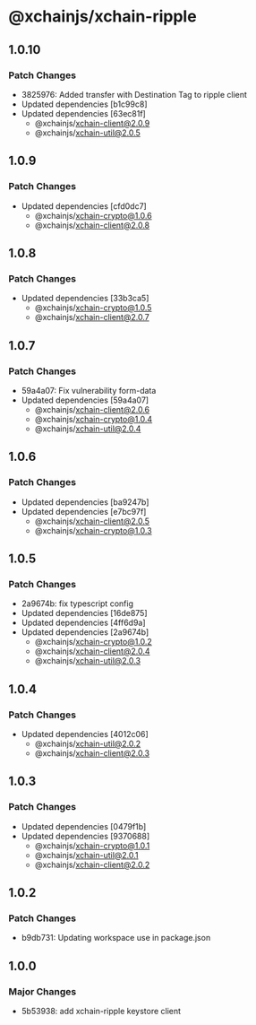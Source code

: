 # @xchainjs/xchain-ripple

## 1.0.10

### Patch Changes

- 3825976: Added transfer with Destination Tag to ripple client
- Updated dependencies [b1c99c8]
- Updated dependencies [63ec81f]
  - @xchainjs/xchain-client@2.0.9
  - @xchainjs/xchain-util@2.0.5

## 1.0.9

### Patch Changes

- Updated dependencies [cfd0dc7]
  - @xchainjs/xchain-crypto@1.0.6
  - @xchainjs/xchain-client@2.0.8

## 1.0.8

### Patch Changes

- Updated dependencies [33b3ca5]
  - @xchainjs/xchain-crypto@1.0.5
  - @xchainjs/xchain-client@2.0.7

## 1.0.7

### Patch Changes

- 59a4a07: Fix vulnerability form-data
- Updated dependencies [59a4a07]
  - @xchainjs/xchain-client@2.0.6
  - @xchainjs/xchain-crypto@1.0.4
  - @xchainjs/xchain-util@2.0.4

## 1.0.6

### Patch Changes

- Updated dependencies [ba9247b]
- Updated dependencies [e7bc97f]
  - @xchainjs/xchain-client@2.0.5
  - @xchainjs/xchain-crypto@1.0.3

## 1.0.5

### Patch Changes

- 2a9674b: fix typescript config
- Updated dependencies [16de875]
- Updated dependencies [4ff6d9a]
- Updated dependencies [2a9674b]
  - @xchainjs/xchain-crypto@1.0.2
  - @xchainjs/xchain-client@2.0.4
  - @xchainjs/xchain-util@2.0.3

## 1.0.4

### Patch Changes

- Updated dependencies [4012c06]
  - @xchainjs/xchain-util@2.0.2
  - @xchainjs/xchain-client@2.0.3

## 1.0.3

### Patch Changes

- Updated dependencies [0479f1b]
- Updated dependencies [9370688]
  - @xchainjs/xchain-crypto@1.0.1
  - @xchainjs/xchain-util@2.0.1
  - @xchainjs/xchain-client@2.0.2

## 1.0.2

### Patch Changes

- b9db731: Updating workspace use in package.json

## 1.0.0

### Major Changes

- 5b53938: add xchain-ripple keystore client
